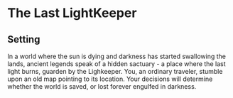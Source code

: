 # The Last LightKeeper

## Setting

In a world where the sun is dying and darkness has started swallowing the lands, ancient legends speak of a hidden sactuary - a place where the last light burns, guarden by the Lighkeeper. You, an ordinary traveler, stumble upon an old map pointing to its location. Your decisions will determine whether the world is saved, or lost forever engulfed in darkness.